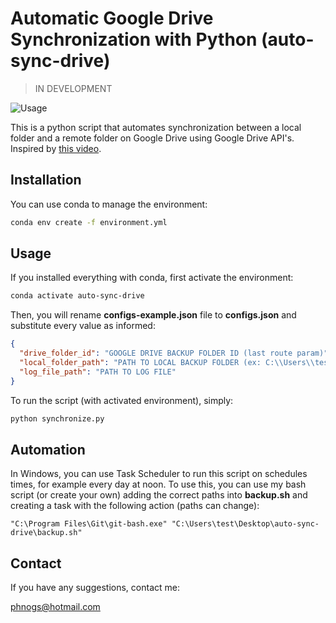 # Automatic Google Drive Synchronization with Python (auto-sync-drive)

> IN DEVELOPMENT

![Usage](./assets/usage.gif)

This is a python script that automates synchronization between a local folder and a remote folder on Google Drive using Google Drive API's. Inspired by [this video](https://www.youtube.com/watch?v=LSP9PUx7n04).

## Installation

You can use conda to manage the environment:

```bash
conda env create -f environment.yml
```

## Usage

If you installed everything with conda, first activate the environment:

```bash
conda activate auto-sync-drive
```

Then, you will rename **configs-example.json** file to **configs.json** and substitute every value as informed:

```json
{
  "drive_folder_id": "GOOGLE DRIVE BACKUP FOLDER ID (last route param)",
  "local_folder_path": "PATH TO LOCAL BACKUP FOLDER (ex: C:\\Users\\test\\backup)",
  "log_file_path": "PATH TO LOG FILE"
}
```

To run the script (with activated environment), simply:

```bash
python synchronize.py
```

## Automation

In Windows, you can use Task Scheduler to run this script on schedules times, for example every day at noon. To use this, you can use my bash script (or create your own) adding the correct paths into **backup.sh** and creating a task with the following action (paths can change):

```
"C:\Program Files\Git\git-bash.exe" "C:\Users\test\Desktop\auto-sync-drive\backup.sh"
```

## Contact

If you have any suggestions, contact me:

<phnogs@hotmail.com>
